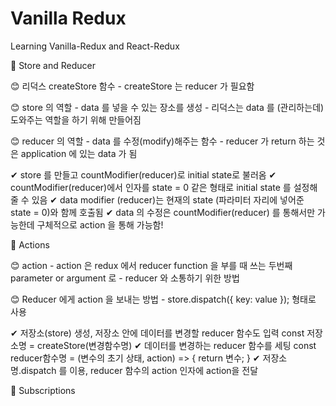 # Vanilla Redux

Learning Vanilla-Redux and React-Redux

📌 Store and Reducer

  😊 리덕스 createStore 함수
    - createStore 는 reducer 가 필요함

  😊 store 의 역할
    - data 를 넣을 수 있는 장소를 생성
    - 리덕스는 data 를 (관리하는데) 도와주는 역할을 하기 위해 만들어짐

  😊 reducer 의 역할
    - data 를 수정(modify)해주는 함수
    - reducer 가 return 하는 것은 application 에 있는 data 가 됨

  ✔ store 를 만들고 countModifier(reducer)로 initial state로 불러옴
  ✔ countModifier(reducer)에서 인자를 state = 0 같은 형태로 initial state 를 설정해줄 수 있음
  ✔ data modifier (reducer)는 현재의 state (파라미터 자리에 넣어준 state = 0)와 함께 호출됨 
  ✔ data 의 수정은 countModifier(reducer) 를 통해서만 가능한데 구체적으로 action 을 통해 가능함!

📌 Actions

  😊 action
    - action 은 redux 에서 reducer function 을 부를 때 쓰는 두번째 parameter or argument 로
    - reducer 와 소통하기 위한 방법
  
  😊 Reducer 에게 action 을 보내는 방법
    - store.dispatch({ key: value }); 형태로 사용

  ✔ 저장소(store) 생성, 저장소 안에 데이터를 변경할 reducer 함수도 입력
    const 저장소명 = createStore(변경함수명)
  ✔ 데이터를 변경하는 reducer 함수를 세팅
    const reducer함수명 = (변수의 초기 상태, action) => {
      return 변수;
    } 
  ✔ 저장소명.dispatch 를 이용, reducer 함수의 action 인자에 action을 전달

📌 Subscriptions